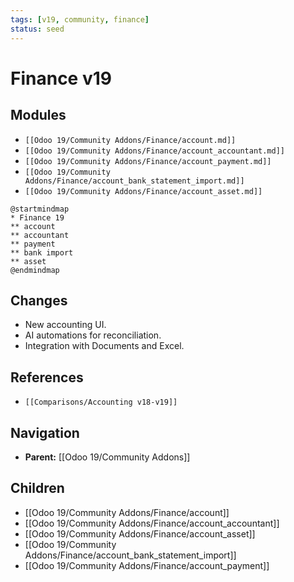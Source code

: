 ```yaml
---
tags: [v19, community, finance]
status: seed
---
```

# Finance v19

## Modules
- `[[Odoo 19/Community Addons/Finance/account.md]]`
- `[[Odoo 19/Community Addons/Finance/account_accountant.md]]`
- `[[Odoo 19/Community Addons/Finance/account_payment.md]]`
- `[[Odoo 19/Community Addons/Finance/account_bank_statement_import.md]]`
- `[[Odoo 19/Community Addons/Finance/account_asset.md]]`

```plantuml
@startmindmap
* Finance 19
** account
** accountant
** payment
** bank import
** asset
@endmindmap
```

## Changes
- New accounting UI.
- AI automations for reconciliation.
- Integration with Documents and Excel.

## References
- `[[Comparisons/Accounting v18-v19]]`







## Navigation
- **Parent:** [[Odoo 19/Community Addons]]


## Children
- [[Odoo 19/Community Addons/Finance/account]]
- [[Odoo 19/Community Addons/Finance/account_accountant]]
- [[Odoo 19/Community Addons/Finance/account_asset]]
- [[Odoo 19/Community Addons/Finance/account_bank_statement_import]]
- [[Odoo 19/Community Addons/Finance/account_payment]]